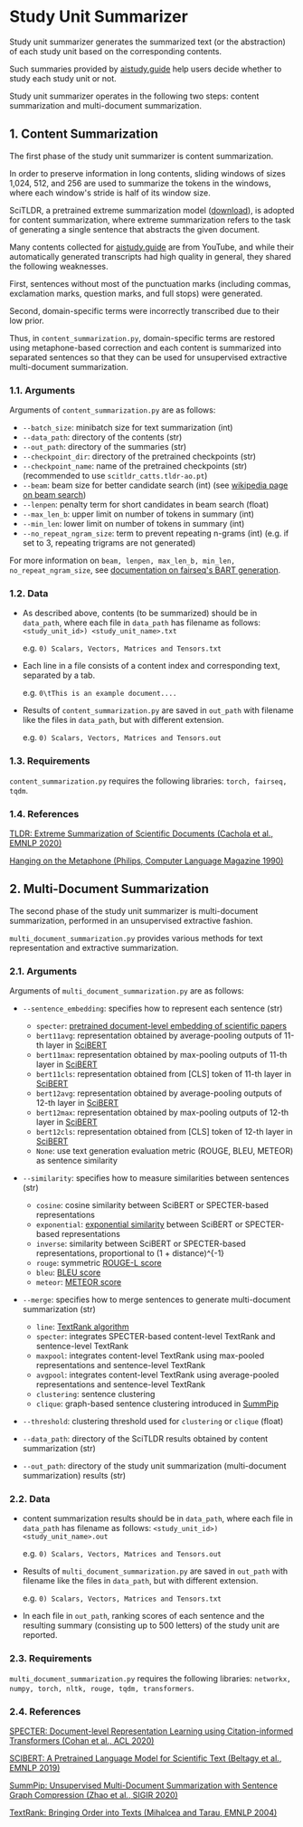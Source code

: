 # Study Unit Summarizer

Study unit summarizer generates the summarized text (or the abstraction) of each study unit based on the corresponding contents.

Such summaries provided by [aistudy.guide](aistudy.guide) help users decide whether to study each study unit or not.

Study unit summarizer operates in the following two steps: content summarization and multi-document summarization.


## 1. Content Summarization
The first phase of the study unit summarizer is content summarization.

In order to preserve information in long contents, sliding windows of sizes 1,024, 512, and 256 are used to summarize the tokens in the windows, where each window's stride is half of its window size.

SciTLDR, a pretrained extreme summarization model ([download](https://github.com/allenai/scitldr)), is adopted for content summarization, where extreme summarization refers to the task of generating a single sentence that abstracts the given document.

Many contents collected for [aistudy.guide](aistudy.guide) are from YouTube, and while their automatically generated transcripts had high quality in general, they shared the following weaknesses.

First, sentences without most of the punctuation marks (including commas, exclamation marks, question marks, and full stops) were generated.

Second, domain-specific terms were incorrectly transcribed due to their low prior.

Thus, in `content_summarization.py`, domain-specific terms are restored using metaphone-based correction and each content is summarized into separated sentences so that they can be used for unsupervised extractive multi-document summarization.

### 1.1. Arguments

Arguments of `content_summarization.py` are as follows:

- `--batch_size`: minibatch size for text summarization (int)
- `--data_path`: directory of the contents (str)
- `--out_path`: directory of the summaries (str)
- `--checkpoint_dir`: directory of the pretrained checkpoints (str)
- `--checkpoint_name`: name of the pretrained checkpoints (str) (recommended to use `scitldr_catts.tldr-ao.pt`)
- `--beam`: beam size for better candidate search (int) (see [wikipedia page on beam search](https://en.wikipedia.org/wiki/Beam_search))
- `--lenpen`: penalty term for short candidates in beam search (float)
- `--max_len_b`: upper limit on number of tokens in summary (int)
- `--min_len`: lower limit on number of tokens in summary (int)
- `--no_repeat_ngram_size`: term to prevent repeating n-grams (int) (e.g. if set to 3, repeating trigrams are not generated)

For more information on `beam, lenpen, max_len_b, min_len, no_repeat_ngram_size`, see [documentation on fairseq's BART generation](https://fairseq.readthedocs.io/en/latest/command_line_tools.html#Generation).

### 1.2. Data

- As described above, contents (to be summarized) should be in `data_path`, where each file in `data_path` has filename as follows:
`<study_unit_id>) <study_unit_name>.txt`
    
    e.g. `0) Scalars, Vectors, Matrices and Tensors.txt`

- Each line in a file consists of a content index and corresponding text, separated by a tab.
    
    e.g. `0\tThis is an example document....`

- Results of `content_summarization.py` are saved in `out_path` with filename like the files in `data_path`, but with different extension.
    
    e.g. `0) Scalars, Vectors, Matrices and Tensors.out`

### 1.3. Requirements
`content_summarization.py` requires the following libraries: `torch, fairseq, tqdm`.

### 1.4. References
[TLDR: Extreme Summarization of Scientific Documents (Cachola et al., EMNLP 2020)](https://aclanthology.org/2020.findings-emnlp.428.pdf)

[Hanging on the Metaphone (Philips, Computer Language Magazine 1990)](https://en.wikipedia.org/wiki/Metaphone)

## 2. Multi-Document Summarization

The second phase of the study unit summarizer is multi-document summarization, performed in an unsupervised extractive fashion.

`multi_document_summarization.py` provides various methods for text representation and extractive summarization.

### 2.1. Arguments

Arguments of `multi_document_summarization.py` are as follows:

- `--sentence_embedding`: specifies how to represent each sentence (str)
    
    - `specter`: [pretrained document-level embedding of scientific papers](https://aclanthology.org/2020.acl-main.207.pdf)
    - `bert11avg`: representation obtained by average-pooling outputs of 11-th layer in [SciBERT](https://aclanthology.org/D19-1371.pdf)
    - `bert11max`: representation obtained by max-pooling outputs of 11-th layer in [SciBERT](https://aclanthology.org/D19-1371.pdf)
    - `bert11cls`: representation obtained from \[CLS\] token of 11-th layer in [SciBERT](https://aclanthology.org/D19-1371.pdf)
    - `bert12avg`: representation obtained by average-pooling outputs of 12-th layer in [SciBERT](https://aclanthology.org/D19-1371.pdf)
    - `bert12max`: representation obtained by max-pooling outputs of 12-th layer in [SciBERT](https://aclanthology.org/D19-1371.pdf)
    - `bert12cls`: representation obtained from \[CLS\] token of 12-th layer in [SciBERT](https://aclanthology.org/D19-1371.pdf)
    - `None`: use text generation evaluation metric (ROUGE, BLEU, METEOR) as sentence similarity

- `--similarity`: specifies how to measure similarities between sentences (str)
    
    - `cosine`: cosine similarity between SciBERT or SPECTER-based representations
    - `exponential`: [exponential similarity](https://link.springer.com/content/pdf/10.1007/s42452-019-1142-8.pdf) between SciBERT or SPECTER-based representations
    - `inverse`: similarity between SciBERT or SPECTER-based representations, proportional to (1 + distance)^{-1}
    - `rouge`: symmetric [ROUGE-L score](https://aclanthology.org/W04-1013.pdf)
    - `bleu`: [BLEU score](https://aclanthology.org/P02-1040.pdf)
    - `meteor`: [METEOR score](https://aclanthology.org/W05-0909.pdf)

- `--merge`: specifies how to merge sentences to generate multi-document summarization (str)

    - `line`: [TextRank algorithm](https://web.eecs.umich.edu/~mihalcea/papers/mihalcea.emnlp04.pdf)
    - `specter`: integrates SPECTER-based content-level TextRank and sentence-level TextRank
    - `maxpool`: integrates content-level TextRank using max-pooled representations and sentence-level TextRank
    - `avgpool`: integrates content-level TextRank using average-pooled representations and sentence-level TextRank
    - `clustering`: sentence clustering
    - `clique`: graph-based sentence clustering introduced in [SummPip](https://dl.acm.org/doi/pdf/10.1145/3397271.3401327)

- `--threshold`: clustering threshold used for `clustering` or `clique` (float)
- `--data_path`: directory of the SciTLDR results obtained by content summarization (str)
- `--out_path`: directory of the study unit summarization (multi-document summarization) results (str)

### 2.2. Data

- content summarization results should be in `data_path`, where each file in `data_path` has filename as follows:
`<study_unit_id>) <study_unit_name>.out`
    
    e.g. `0) Scalars, Vectors, Matrices and Tensors.out`

- Results of `multi_document_summarization.py` are saved in `out_path` with filename like the files in `data_path`, but with different extension.
    
    e.g. `0) Scalars, Vectors, Matrices and Tensors.txt`

- In each file in `out_path`, ranking scores of each sentence and the resulting summary (consisting up to 500 letters) of the study unit are reported.

### 2.3. Requirements
`multi_document_summarization.py` requires the following libraries: `networkx, numpy, torch, nltk, rouge, tqdm, transformers`.

### 2.4. References
[SPECTER: Document-level Representation Learning using Citation-informed Transformers (Cohan et al., ACL 2020)](https://aclanthology.org/2020.acl-main.207.pdf)

[SCIBERT: A Pretrained Language Model for Scientific Text (Beltagy et al., EMNLP 2019)](https://aclanthology.org/D19-1371.pdf)

[SummPip: Unsupervised Multi-Document Summarization with Sentence Graph Compression (Zhao et al., SIGIR 2020)](https://dl.acm.org/doi/pdf/10.1145/3397271.3401327)

[TextRank: Bringing Order into Texts (Mihalcea and Tarau, EMNLP 2004)](https://web.eecs.umich.edu/~mihalcea/papers/mihalcea.emnlp04.pdf)
